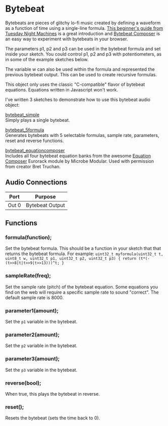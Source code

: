 # Bytebeat

Bytebeats are pieces of glitchy lo-fi music created by defining a waveform as a function of time using a single-line formula. [This beginner's guide from Tuesday Night Machines](https://nightmachines.tv/downloads/Bytebeats_Beginners_Guide_TTNM_v1-5.pdf) is a great introduction and [Bytebeat Composer](https://dollchan.net/bytebeat) is an easy way to experiment with bytebeats in your browser. 

The parameters p1, p2 and p3 can be used in the bytebeat formula and set inside your sketch. You could control p1, p2 and p3 with potentiometers, as in some of the example sketches below. 

The variable w can also be used within the formula and represented the previous bytebeat output. This can be used to create recursive formulas. 

This object only uses the classic "C-compatible" flavor of bytebeat equations. Equations written in Javascript won't work.

I've written 3 sketches to demonstrate how to use this bytebeat audio object:

[bytebeat_simple](https://github.com/MattKuebrich/teensy-audio-objects/tree/main/bytebeat/bytebeat_simple)<br>
Simply plays a single bytebeat.

[bytebeat_5formula](https://github.com/MattKuebrich/teensy-audio-objects/tree/main/bytebeat/bytebeat_5formula)<br>
Generates bytebeats with 5 selectable formulas, sample rate, parameters, reset and reverse functions.

[bytebeat_equationcomposer](https://github.com/MattKuebrich/teensy-audio-objects/tree/main/bytebeat/bytebeat_equationcomposer)<br>
Includes all four bytebeat equation banks from the awesome [Equation Composer](https://github.com/clone45/EquationComposer) Eurorack module by Microbe Modular. Used with permission from creator Bret Truchan. 

## Audio Connections

| Port  | Purpose |
| ----- | ------- |
| Out 0  | Bytebeat Output  |


## Functions
### **formula**(function);
Set the bytebeat formula. This should be a function in your sketch that that returns the bytebeat formula. For example:
``uint32_t myformula(uint32_t t, uint8_t w, uint32_t p1, uint32_t p2, uint32_t p3) { return (t*(-(t>>8|t|t>>9|t>>13)))^t; }``       

### **sampleRate**(freq);
Set the sample rate (pitch) of the bytebeat equation. Some equations you find on the web will require a specific sample rate to sound "correct". The default sample rate is 8000.

### **parameter1**(amount);
Set the ``p1`` variable in the bytebeat.

### **parameter2**(amount);
Set the ``p2`` variable in the bytebeat.

### **parameter3**(amount);
Set the ``p3`` variable in the bytebeat.

### **reverse**(bool);
When true, this plays the bytebeat in reverse.

### **reset**();
Resets the bytebeat (sets the time back to 0).







